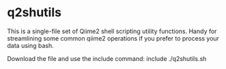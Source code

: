 # q2shutils
This is a single-file set of Qiime2 shell scripting utility functions. Handy for streamlining some common qiime2 operations if you prefer to process your data using bash.

Download the file and use the include command:
include ./q2shutils.sh

